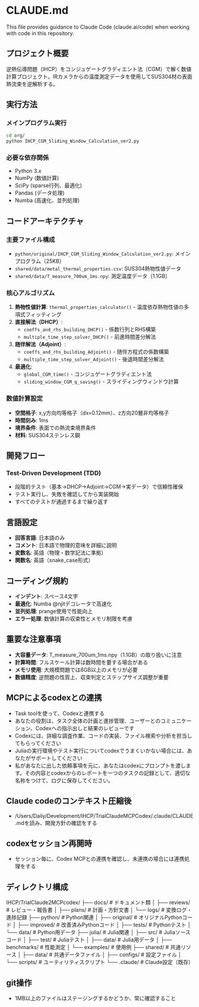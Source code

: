 # CLAUDE.md

This file provides guidance to Claude Code (claude.ai/code) when working with code in this repository.

## プロジェクト概要
逆熱伝導問題（IHCP）をコンジュゲートグラディエント法（CGM）で解く数値計算プロジェクト。IRカメラからの温度測定データを使用してSUS304材の表面熱流束を逆解析する。

## 実行方法
### メインプログラム実行
```bash
cd org/
python IHCP_CGM_Sliding_Window_Calculation_ver2.py
```

### 必要な依存関係
- Python 3.x
- NumPy (数値計算)
- SciPy (sparse行列、最適化)
- Pandas (データ処理)
- Numba (高速化、並列処理)

## コードアーキテクチャ
### 主要ファイル構成
- `python/original/IHCP_CGM_Sliding_Window_Calculation_ver2.py`: メインプログラム（25KB）
- `shared/data/metal_thermal_properties.csv`: SUS304熱物性値データ
- `shared/data/T_measure_700um_1ms.npy`: 測定温度データ（1.1GB）

### 核心アルゴリズム
1. **熱物性値計算**: `thermal_properties_calculator()` - 温度依存熱物性値の多項式フィッティング
2. **直接解法（DHCP）**:
   - `coeffs_and_rhs_building_DHCP()` - 係数行列とRHS構築
   - `multiple_time_step_solver_DHCP()` - 前進時間差分解法
3. **随伴解法（Adjoint）**:
   - `coeffs_and_rhs_building_Adjoint()` - 随伴方程式の係数構築
   - `multiple_time_step_solver_Adjoint()` - 後退時間差分解法
4. **最適化**:
   - `global_CGM_time()` - コンジュゲートグラディエント法
   - `sliding_window_CGM_q_saving()` - スライディングウィンドウ計算

### 数値計算設定
- **空間格子**: x,y方向均等格子（dx=0.12mm）、z方向20層非均等格子
- **時間刻み**: 1ms
- **境界条件**: 表面での熱流束境界条件
- **材料**: SUS304ステンレス鋼

## 開発フロー
### Test-Driven Development (TDD)
- 段階的テスト（基本→DHCP→Adjoint→CGM→実データ）で信頼性確保
- テスト実行し、失敗を確認してから実装開始
- すべてのテストが通過するまで繰り返す

## 言語設定
- **回答言語**: 日本語のみ
- **コメント**: 日本語で物理的意味を詳細に説明
- **変数名**: 英語（物理・数学記法に準拠）
- **関数名**: 英語（snake_case形式）

## コーディング規約
- **インデント**: スペース4文字
- **最適化**: Numba @njitデコレータで高速化
- **並列処理**: prange使用で性能向上
- **エラー処理**: 数値計算の収束性とメモリ制限を考慮

## 重要な注意事項
- **大容量データ**: T_measure_700um_1ms.npy（1.1GB）の取り扱いに注意
- **計算時間**: フルスケール計算は数時間を要する場合がある
- **メモリ使用**: 大規模問題では8GB以上のメモリが必要
- **数値精度**: 逆問題の性質上、収束判定とステップサイズ調整が重要

## MCPによるcodexとの連携
- Task toolを使って、Codexと連携する
- あなたの役割は、タスク全体の計画と進捗管理、ユーザーとのコミュニケーション、Codexへの指示出しと結果のレビューです
- Codexには、詳細な調査作業、コードの実装、ファイル検索や分析を担当してもらってください
- Juliaの実行環境やテスト実行についてcodexでうまくいかない場合には、あなたがサポートしてください
- 私があなたに出した依頼事項を元に、あなたはcodexにプロンプトを渡します。その内容とcodexからのレポートを一つのタスクの記録として、適切な名称をつけて、ログに保存してください。

## Claude codeのコンテキスト圧縮後
- /Users/Daily/Development/IHCP/TrialClaudeMCPCodex/.claude/CLAUDE.mdを読み、開発方針の確認をする

## codexセッション再開時
- セッション毎に、Codex MCPとの連携を確認し、未連携の場合には連携処理をする

## ディレクトリ構成
 IHCP/TrialClaude2MCPcodex/
 ├── docs/          # ドキュメント類
 │  ├── reviews/      # レビュー・報告書
 │  ├── plans/       # 計画・方針文書
 │  └── logs/        # 変換ログ・進捗記録
 ├── python/         # Python関連
 │  ├── original/      # オリジナルPythonコード
 │  ├── improved/      # 改善済みPythonコード
 │  ├── tests/       # Pythonテスト
 │  └── data/        # Python用データ
 ├── julia/         # Julia関連
 │  ├── src/        # Juliaソースコード
 │  ├── test/        # Juliaテスト
 │  ├── data/        # Julia用データ
 │  ├── benchmarks/     # 性能測定
 │  └── examples/      # 使用例
 ├── shared/         # 共通リソース
 │  ├── data/        # 共通データファイル
 │  ├── configs/      # 設定ファイル
 │  └── scripts/      # ユーティリティスクリプト
 └── .claude/        # Claude設定（既存）

 ## git操作
 - 1MB以上のファイルはステージングするかどうか、常に確認すること